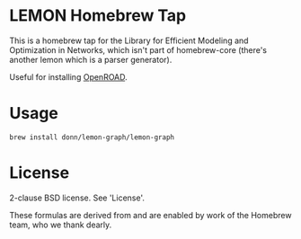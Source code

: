 # LEMON Homebrew Tap
This is a homebrew tap for the Library for Efficient Modeling and Optimization in Networks, which isn't part of homebrew-core (there's another lemon which is a parser generator).

Useful for installing [OpenROAD](https://github.com/The-OpenROAD-Project/OpenROAD).

# Usage
`brew install donn/lemon-graph/lemon-graph`

# License
2-clause BSD license. See 'License'.

These formulas are derived from and are enabled by work of the Homebrew team, who we thank dearly.
